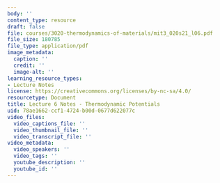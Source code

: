 ```yaml
---
body: ''
content_type: resource
draft: false
file: courses/3020-thermodynamics-of-materials/mit3_020s21_l06.pdf
file_size: 180785
file_type: application/pdf
image_metadata:
  caption: ''
  credit: ''
  image-alt: ''
learning_resource_types:
- Lecture Notes
license: https://creativecommons.org/licenses/by-nc-sa/4.0/
resourcetype: Document
title: Lecture 6 Notes - Thermodynamic Potentials
uid: 78ae1662-ccf1-4724-b00d-0677d622077c
video_files:
  video_captions_file: ''
  video_thumbnail_file: ''
  video_transcript_file: ''
video_metadata:
  video_speakers: ''
  video_tags: ''
  youtube_description: ''
  youtube_id: ''
---
```

